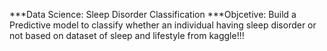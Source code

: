 ***Data Science: Sleep Disorder Classification
***Objcetive: Build a Predictive model to classify whether an individual having sleep disorder or not based on dataset of sleep and lifestyle from kaggle!!!

